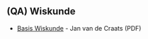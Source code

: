 ## (QA) Wiskunde

* [Basis Wiskunde](https://staff.science.uva.nl/j.vandecraats/BasisboekWiskunde2HP.pdf) -  Jan van de Craats (PDF)

